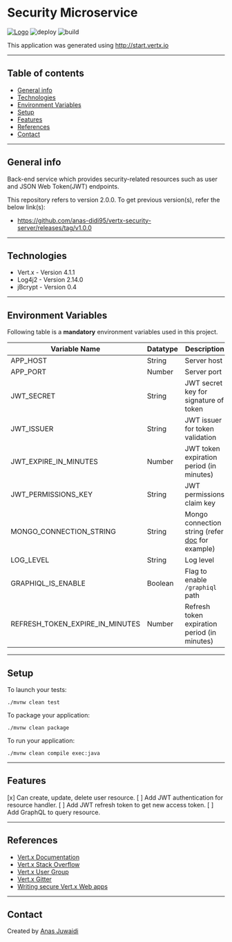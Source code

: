 # Security Microservice

[![Logo](https://img.shields.io/badge/vert.x-4.1.1-purple.svg)](https://vertx.io")
![deploy](https://github.com/anas-didi95/vertx-security-server/workflows/deploy/badge.svg?branch=master)
![build](https://github.com/anas-didi95/vertx-security-server/workflows/build/badge.svg)

This application was generated using http://start.vertx.io

---

## Table of contents
* [General info](#general-info)
* [Technologies](#technologies)
* [Environment Variables](#environment-variables)
* [Setup](#setup)
* [Features](#features)
* [References](#references)
* [Contact](#contact)

---

## General info
Back-end service which provides security-related resources such as user and JSON Web Token(JWT) endpoints.

This repository refers to version 2.0.0. To get previous version(s), refer the below link(s):
- https://github.com/anas-didi95/vertx-security-server/releases/tag/v1.0.0

---

## Technologies
* Vert.x - Version 4.1.1
* Log4j2 - Version 2.14.0
* jBcrypt - Version 0.4

---

## Environment Variables
Following table is a **mandatory** environment variables used in this project.

| Variable Name | Datatype | Description |
| --- | --- | --- |
| APP_HOST | String | Server host |
| APP_PORT | Number | Server port |
| JWT_SECRET | String | JWT secret key for signature of token |
| JWT_ISSUER | String | JWT issuer for token validation |
| JWT_EXPIRE_IN_MINUTES | Number | JWT token expiration period (in minutes) |
| JWT_PERMISSIONS_KEY | String | JWT permissions claim key |
| MONGO_CONNECTION_STRING | String | Mongo connection string (refer [doc](https://docs.mongodb.com/manual/reference/connection-string/) for example) |
| LOG_LEVEL | String | Log level |
| GRAPHIQL_IS_ENABLE | Boolean | Flag to enable `/graphiql` path |
| REFRESH_TOKEN_EXPIRE_IN_MINUTES | Number | Refresh token expiration period (in minutes) |

---

## Setup
To launch your tests:
```
./mvnw clean test
```

To package your application:
```
./mvnw clean package
```

To run your application:
```
./mvnw clean compile exec:java
```

---

## Features
[x] Can create, update, delete user resource.
[ ] Add JWT authentication for resource handler.
[ ] Add JWT refresh token to get new access token.
[ ] Add GraphQL to query resource.

---

## References
* [Vert.x Documentation](https://vertx.io/docs/)
* [Vert.x Stack Overflow](https://stackoverflow.com/questions/tagged/vert.x?sort=newest&pageSize=15)
* [Vert.x User Group](https://groups.google.com/forum/?fromgroups#!forum/vertx)
* [Vert.x Gitter](https://gitter.im/eclipse-vertx/vertx-users)
* [Writing secure Vert.x Web apps](https://vertx.io/blog/writing-secure-vert-x-web-apps/)

---

## Contact
Created by [Anas Juwaidi](mailto:anas.didi95@gmail.com)
